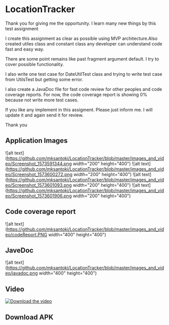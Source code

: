 # LocationTracker

Thank you for giving me the opportunity.
I learn many new things by this test assignment 

I create this assignment as clear as possible using MVP architecture.Also created utiles class and constant class any developer can understand code fast and easy way. 

There are some point remains like past fragment argument default. I try to cover possible functionality. 

I also write one test case for DateUtilTest class and trying to write test case from UtilsTest but getting some error. 

I also create a JavaDoc file for fast code review for other peoples and code coverage reports. For now, the code coverage report is showing 0% because not write more test cases. 

If you like any implement in this assigment. Please just inform me. I will update it and again send it for review.

Thank you 


## Application Images

![alt text](https://github.com/mksantoki/LocationTracker/blob/master/images_and_video/Screenshot_1573591344.png width="200" height="400")
![alt text](https://github.com/mksantoki/LocationTracker/blob/master/images_and_video/Screenshot_1573600272.png width="200" height="400")
![alt text](https://github.com/mksantoki/LocationTracker/blob/master/images_and_video/Screenshot_1573601093.png width="200" height="400")
![alt text](https://github.com/mksantoki/LocationTracker/blob/master/images_and_video/Screenshot_1573601906.png width="200" height="400")

## Code coverage report 
![alt text](https://github.com/mksantoki/LocationTracker/blob/master/images_and_video/codeReport.PNG width="400" height="400")

## JaveDoc
![alt text](https://github.com/mksantoki/LocationTracker/blob/master/images_and_video/javadoc.png width="400" height="400")

## Video 
[![Download the video](https://i.imgur.com/vKb2F1B.png)](https://github.com/mksantoki/LocationTracker/blob/master/images_and_video/device-2019-11-13-045623.webm)

## Download APK 


